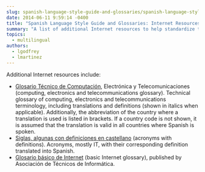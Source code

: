 ```yaml
---
slug: spanish-language-style-guide-and-glossaries/spanish-language-style-guide-glossaries-internet-resources
date: 2014-06-11 9:59:14 -0400
title: "Spanish Language Style Guide and Glossaries: Internet Resources"
summary: "A list of additional Internet resources to help standardize the use of Spanish across government."
topics:
  - multilingual
authors:
  - lgodfrey
  - lmartinez
---
```


Additional Internet resources include:

- [Glosario Técnico de Computación](http://www.certifiedchinesetranslation.com/Spanish/glosario.html), Electrónica y Telecomunicaciones (computing, electronics and telecommunications glossary). Technical glossary of computing, electronics and telecommunications terminology, including translations and definitions (shown in italics when applicable). Additionally, the abbreviation of the country where a translation is used is listed in brackets. If a country code is not shown, it is assumed that the translation is valid in all countries where Spanish is spoken.
- [Siglas, algunas con definiciones en castellano](http://www.certified-translation.org/Spanish/siglas.html) (acronyms with definitions). Acronyms, mostly IT, with their corresponding definition translated into Spanish.
- [Glosario básico de Internet](http://www.ati.es/novatica/glointv2.html) (basic Internet glossary), published by Asociación de Técnicos de Informática.
